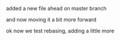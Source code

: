 added a new file ahead on master branch

and now moving it a bit more forward

ok now we test rebasing, adding a little more
